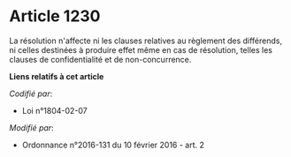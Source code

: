 # Article 1230

La résolution n'affecte ni les clauses relatives au règlement des différends, ni celles destinées à produire effet même en
cas de résolution, telles les clauses de confidentialité et de non-concurrence.

**Liens relatifs à cet article**

_Codifié par_:

  - Loi n°1804-02-07

_Modifié par_:

  - Ordonnance n°2016-131 du 10 février 2016 - art. 2
